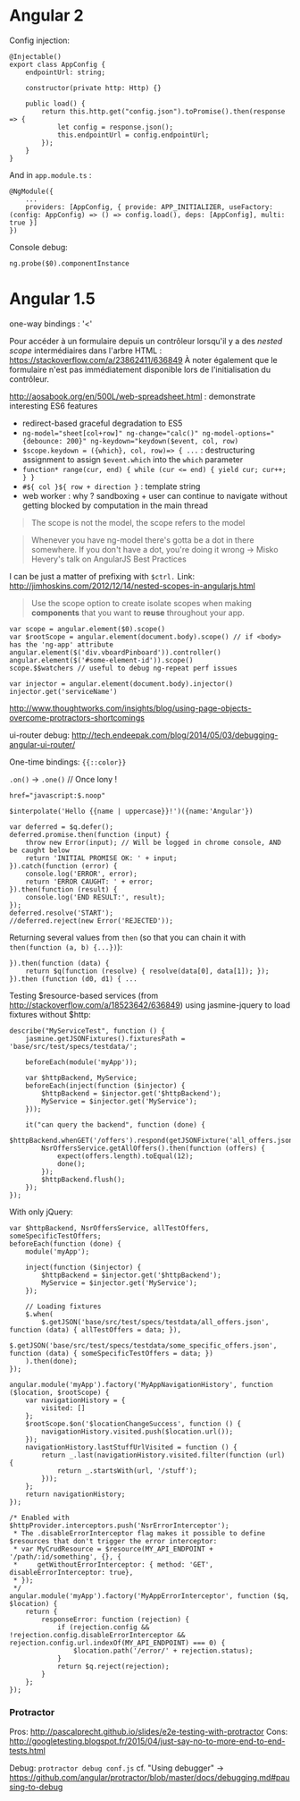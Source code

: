 # Angular 2

Config injection:

    @Injectable()
    export class AppConfig {
        endpointUrl: string;

        constructor(private http: Http) {}

        public load() {
            return this.http.get("config.json").toPromise().then(response => {
                let config = response.json();
                this.endpointUrl = config.endpointUrl;
            });
        }
    }

And in `app.module.ts` :

    @NgModule({
        ...
        providers: [AppConfig, { provide: APP_INITIALIZER, useFactory: (config: AppConfig) => () => config.load(), deps: [AppConfig], multi: true }]
    })

Console debug:

    ng.probe($0).componentInstance


# Angular 1.5

one-way bindings : '<'

Pour accéder à un formulaire depuis un contrôleur lorsqu'il y a des _nested scope_ intermédiaires dans l'arbre HTML : https://stackoverflow.com/a/23862411/636849
À noter également que le formulaire n'est pas immédiatement disponible lors de l'initialisation du contrôleur.


http://aosabook.org/en/500L/web-spreadsheet.html : demonstrate interesting ES6 features
- redirect-based graceful degradation to ES5
- `ng-model="sheet[col+row]" ng-change="calc()" ng-model-options="{debounce: 200}" ng-keydown="keydown($event, col, row)`
- `$scope.keydown = ({which}, col, row)=> { ...` : destructuring assignment to assign `$event.which` into the `which` parameter
- `function* range(cur, end) { while (cur <= end) { yield cur; cur++; } }`
- `#${ col }${ row + direction }` : template string
- web worker : why ? sandboxing + user can continue to navigate without getting blocked by computation in the main thread

> The scope is not the model, the scope refers to the model

> Whenever you have ng-model there's gotta be a dot in there somewhere. If you don't have a dot, you're doing it wrong
-> Misko Hevery's talk on AngularJS Best Practices

I can be just a matter of prefixing with `$ctrl.`
Link: http://jimhoskins.com/2012/12/14/nested-scopes-in-angularjs.html

> Use the scope option to create isolate scopes when making **components** that you want to **reuse** throughout your app.

    var scope = angular.element($0).scope()
    var $rootScope = angular.element(document.body).scope() // if <body> has the 'ng-app' attribute
    angular.element($('div.vboardPinboard')).controller()
    angular.element($('#some-element-id')).scope()
    scope.$$watchers // useful to debug ng-repeat perf issues

    var injector = angular.element(document.body).injector()
    injector.get('serviceName')

http://www.thoughtworks.com/insights/blog/using-page-objects-overcome-protractors-shortcomings

ui-router debug: http://tech.endeepak.com/blog/2014/05/03/debugging-angular-ui-router/

One-time bindings: `{{::color}}`

`.on()` -> `.one()` // Once lony !

    href="javascript:$.noop"

    $interpolate('Hello {{name | uppercase}}!')({name:'Angular'})

    var deferred = $q.defer();
    deferred.promise.then(function (input) {
        throw new Error(input); // Will be logged in chrome console, AND be caught below
        return 'INITIAL PROMISE OK: ' + input;
    }).catch(function (error) {
        console.log('ERROR', error);
        return 'ERROR CAUGHT: ' + error;
    }).then(function (result) {
        console.log('END RESULT:', result);
    });
    deferred.resolve('START');
    //deferred.reject(new Error('REJECTED'));

Returning several values from `then` (so that you can chain it with `then(function (a, b) {...})`):

    }).then(function (data) {
        return $q(function (resolve) { resolve(data[0], data[1]); });
    }).then (function (d0, d1) { ...


Testing $resource-based services (from http://stackoverflow.com/a/18523642/636849) using jasmine-jquery to load fixtures without $http:

    describe("MyServiceTest", function () {
        jasmine.getJSONFixtures().fixturesPath = 'base/src/test/specs/testdata/';

        beforeEach(module('myApp'));

        var $httpBackend, MyService;
        beforeEach(inject(function ($injector) {
            $httpBackend = $injector.get('$httpBackend');
            MyService = $injector.get('MyService');
        }));

        it("can query the backend", function (done) {
            $httpBackend.whenGET('/offers').respond(getJSONFixture('all_offers.json'));
            NsrOffersService.getAllOffers().then(function (offers) {
                expect(offers.length).toEqual(12);
                done();
            });
            $httpBackend.flush();
        });
    });

With only jQuery:

    var $httpBackend, NsrOffersService, allTestOffers, someSpecificTestOffers;
    beforeEach(function (done) {
        module('myApp');

        inject(function ($injector) {
            $httpBackend = $injector.get('$httpBackend');
            MyService = $injector.get('MyService');
        });

        // Loading fixtures
        $.when(
            $.getJSON('base/src/test/specs/testdata/all_offers.json', function (data) { allTestOffers = data; }),
            $.getJSON('base/src/test/specs/testdata/some_specific_offers.json', function (data) { someSpecificTestOffers = data; })
        ).then(done);
    });

    angular.module('myApp').factory('MyAppNavigationHistory', function ($location, $rootScope) {
        var navigationHistory = {
            visited: []
        };
        $rootScope.$on('$locationChangeSuccess', function () {
            navigationHistory.visited.push($location.url());
        });
        navigationHistory.lastStuffUrlVisited = function () {
            return _.last(navigationHistory.visited.filter(function (url) {
                return _.startsWith(url, '/stuff');
            }));
        };
        return navigationHistory;
    });

    /* Enabled with $httpProvider.interceptors.push('NsrErrorInterceptor');
     * The .disableErrorInterceptor flag makes it possible to define $resources that don't trigger the error interceptor:
     * var MyCrudResource = $resource(MY_API_ENDPOINT + '/path/:id/something', {}, {
     *     getWithoutErrorInterceptor: { method: 'GET',  disableErrorInterceptor: true},
     * });
     */
    angular.module('myApp').factory('MyAppErrorInterceptor', function ($q, $location) {
        return {
            responseError: function (rejection) {
                if (rejection.config && !rejection.config.disableErrorInterceptor && rejection.config.url.indexOf(MY_API_ENDPOINT) === 0) {
                    $location.path('/error/' + rejection.status);
                }
                return $q.reject(rejection);
            }
        };
    });


### Protractor

Pros: http://pascalprecht.github.io/slides/e2e-testing-with-protractor
Cons: http://googletesting.blogspot.fr/2015/04/just-say-no-to-more-end-to-end-tests.html

Debug: `protractor debug conf.js` cf. "Using debugger" -> https://github.com/angular/protractor/blob/master/docs/debugging.md#pausing-to-debug
